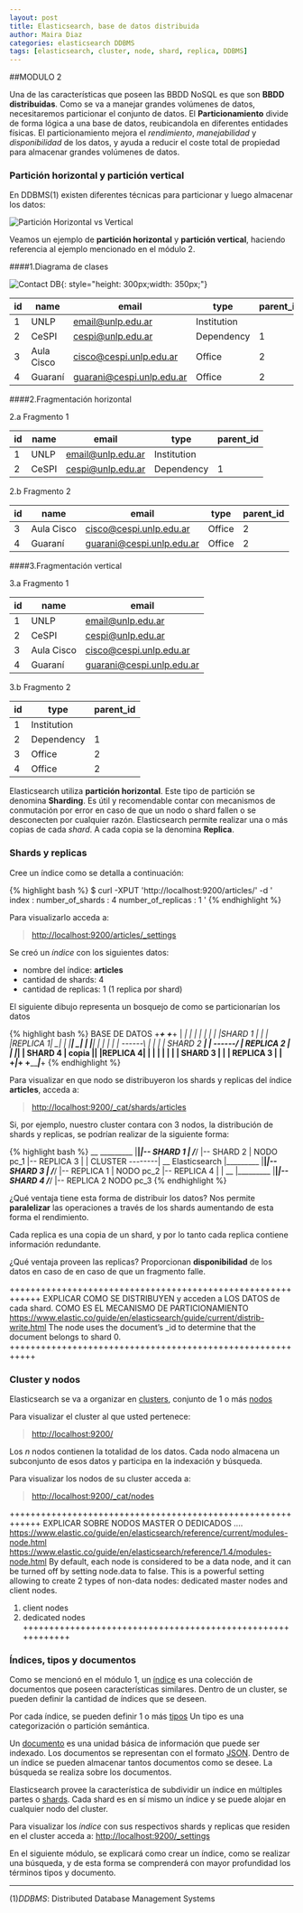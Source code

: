 ```yaml
---
layout: post
title: Elasticsearch, base de datos distribuida
author: Maira Diaz
categories: elasticsearch DDBMS
tags: [elasticsearch, cluster, node, shard, replica, DDBMS]
---
```




##MODULO 2

Una de las características que poseen las BBDD NoSQL es que son **BBDD distribuidas**.
Como se va  a manejar grandes volúmenes de datos, necesitaremos particionar el conjunto de
datos.
El  **Particionamiento**  divide de forma lógica a una base de datos, reubicandola en diferentes 
entidades físicas. El particionamiento mejora el *rendimiento*, *manejabilidad* y 
*disponibilidad* de los datos, y ayuda a reducir el coste total de propiedad para almacenar
grandes volúmenes de datos.

### Partición horizontal y partición vertical

En DDBMS(1) existen diferentes técnicas para particionar y luego almacenar los datos:

![Partición Horizontal vs Vertical](/assets/images/elasticsearch-modules/horizontal_vs_vertical_split_DDBMS.gif)


Veamos un ejemplo de **partición horizontal** y **partición vertical**, haciendo referencia 
al ejemplo mencionado en el módulo 2.

####1.Diagrama de clases 

![Contact DB](/assets/images/elasticsearch-modules/contact_db.png){: style="height: 300px;width: 350px;"}

id  |     name    |         email             |     type      | parent_id
--- | ----------- | ------------------------- | ------------- | --------
1   | UNLP        | email@unlp.edu.ar         | Institution   |
2   | CeSPI       | cespi@unlp.edu.ar         | Dependency    |    1
3   | Aula Cisco  | cisco@cespi.unlp.edu.ar   | Office        |    2
4   | Guaraní     | guarani@cespi.unlp.edu.ar | Office        |    2



####2.Fragmentación horizontal

2.a Fragmento 1

id  |     name    |         email             |     type      |parent_id
--- | ----------- | ------------------------- | ------------- | --------
1   | UNLP        | email@unlp.edu.ar         | Institution   |
2   | CeSPI       | cespi@unlp.edu.ar         | Dependency    |    1

2.b Fragmento 2

id  |     name    |         email             |     type  |parent_id
--- | ----------- | ------------------------- | --------- | ---------
3   | Aula Cisco  | cisco@cespi.unlp.edu.ar   | Office    |    2
4   | Guaraní     | guarani@cespi.unlp.edu.ar | Office    |    2



####3.Fragmentación vertical

3.a Fragmento 1


id|     name    |         email
--|-------------|--------------------------
1 | UNLP        | email@unlp.edu.ar
2 | CeSPI       | cespi@unlp.edu.ar
3 | Aula Cisco  | cisco@cespi.unlp.edu.ar
4 | Guaraní     | guarani@cespi.unlp.edu.ar

3.b Fragmento 2


id  |     type      | parent_id
--- | ------------- | --------
1   | Institution   |
2   | Dependency    |    1
3   | Office        |    2
4   | Office        |    2

Elasticsearch utiliza **partición horizontal**. Este tipo de partición se denomina **Sharding**.
Es útil y recomendable contar con mecanismos de conmutación por error en caso de que un 
nodo o shard fallen o se desconecten por cualquier razón. Elasticsearch permite realizar 
una o más copias de cada *shard*. A cada copia se la denomina **Replica**.

### Shards y replicas

Cree un índice como se detalla a continuación: 

{% highlight bash  %}
$ curl -XPUT 'http://localhost:9200/articles/' -d '
index :
    number_of_shards : 4
    number_of_replicas : 1
'
{% endhighlight  %}

Para visualizarlo acceda a:

> [http://localhost:9200/articles/_settings](http://localhost:9200/articles/_settings)

Se creó un *índice* con los siguientes datos:

* nombre del índice: **articles**
* cantidad de shards: 4
* cantidad de replicas: 1 (1 replica  por shard)

El siguiente dibujo representa un bosquejo de como se particionarían los datos

{% highlight bash %}
BASE DE DATOS
+_________________________+           +_________________________+
|            _|       |   |           |            _|       |   |
|SHARD 1  __|        _|   |           |REPLICA 1__|        _|   |
|________|         _|     |           |________|         _|     |
|                _|       |  ------\  |                _|       |
|  SHARD 2    __|         |  ------/  |  REPLICA 2  __|         |
|____________|  | SHARD 4 |  copia    |____________|  |REPLICA 4|
|               |         |           |               |         |
|  SHARD 3      |         |           |  REPLICA 3    |         |
+_______________|_________+           +_______________|_________+
{% endhighlight %}

Para visualizar en que nodo se distribuyeron los shards y replicas del índice 
**articles**, acceda a:

> [http://localhost:9200/_cat/shards/articles](http://localhost:9200/_cat/shards/articles)

Si, por ejemplo, nuestro cluster contara con 3 nodos, la distribución de shards y 
replicas, se podrían realizar de la siguiente forma:

{% highlight bash %}
                            __
                 _________ |__|_____|--  SHARD 1
                |         /___/     |--  SHARD 2
                |       NODO pc_1   |--  REPLICA 3
                |
                |
CLUSTER --------|           __
Elasticsearch   |_________ |__|_____|-- SHARD 3
                |         /___/     |-- REPLICA 1
                |      NODO pc_2    |-- REPLICA 4
                |
                |           __
                |_________ |__|_____|-- SHARD 4
                          /___/     |-- REPLICA 2
                       NODO pc_3
{% endhighlight %}

¿Qué ventaja tiene esta forma de distribuir los datos? Nos permite **paralelizar**
las operaciones a través de los shards aumentando de esta forma el rendimiento.

Cada replica es una copia de un shard, y por lo tanto cada replica contiene información
redundante.

¿Qué ventaja proveen las replicas? Proporcionan **disponibilidad** de los datos en caso 
de en caso de que un fragmento falle.

++++++++++++++++++++++++++++++++++++++++++++++++++++++++++++
EXPLICAR COMO SE DISTRIBUYEN y acceden a LOS DATOS de cada shard. COMO ES EL MECANISMO DE PARTICIONAMIENTO 
https://www.elastic.co/guide/en/elasticsearch/guide/current/distrib-write.html
The node uses the document’s _id to determine that the document belongs to shard 0.
+++++++++++++++++++++++++++++++++++++++++++++++++++++++++++

### Cluster y nodos

Elasticsearch se va a organizar en 
[clusters](https://www.elastic.co/guide/en/elasticsearch/reference/current/_basic_concepts.html#_cluster),
conjunto de 1 o más
[nodos](https://www.elastic.co/guide/en/elasticsearch/reference/current/_basic_concepts.html#_node)

Para visualizar el cluster al que usted pertenece:

>[http://localhost:9200/](http://localhost:9200/)

Los *n* nodos contienen la totalidad de los datos. Cada nodo almacena un subconjunto 
de esos datos y participa en la indexación y búsqueda.

Para visualizar los nodos de su cluster acceda a: 

> [http://localhost:9200/_cat/nodes](http://localhost:9200/_cat/nodes)

++++++++++++++++++++++++++++++++++++++++++++++++++++++++++++
EXPLICAR SOBRE NODOS MASTER O DEDICADOS ....
https://www.elastic.co/guide/en/elasticsearch/reference/current/modules-node.html
https://www.elastic.co/guide/en/elasticsearch/reference/1.4/modules-node.html
By default, each node is considered to be a data node, and it can be turned off by setting node.data to false.
This is a powerful setting allowing to create 2 types of non-data nodes: dedicated master nodes and client nodes.
1. client nodes
2. dedicated nodes
++++++++++++++++++++++++++++++++++++++++++++++++++++++++++++


### Índices, tipos y documentos

Como se mencionó en el módulo 1, un 
[índice](https://www.elastic.co/guide/en/elasticsearch/reference/current/_basic_concepts.html#_index)
es una colección de documentos que poseen características similares. Dentro de un cluster, 
se pueden definir la cantidad de índices que se deseen.

Por cada índice, se pueden definir 1 o más 
[tipos](https://www.elastic.co/guide/en/elasticsearch/reference/current/_basic_concepts.html#_type)
Un tipo es una categorización o partición semántica.

Un [documento](https://www.elastic.co/guide/en/elasticsearch/reference/current/_basic_concepts.html#_document)
es una unidad básica de información que puede ser indexado. Los documentos se representan 
con el formato [JSON](http://json.org/). Dentro de un índice se pueden almacenar tantos
documentos como se desee. La búsqueda se realiza sobre los documentos.

Elasticsearch provee la característica de subdividir un índice en múltiples partes o
[shards](https://www.elastic.co/guide/en/elasticsearch/reference/current/_basic_concepts.html#_shards_amp_replicas).
Cada shard es en sí mismo un índice y se puede alojar en cualquier nodo del cluster.

Para visualizar los *índice* con sus respectivos shards y replicas que residen en el cluster
acceda a: [http://localhost:9200/_settings](http://localhost:9200/_settings) 

En el siguiente módulo, se explicará como crear un índice, como se realizar una búsqueda, y de 
esta forma se comprenderá  con mayor profundidad los términos tipos y documento.


------------------------------------------------------

(1)*DDBMS*: Distributed Database Management Systems


